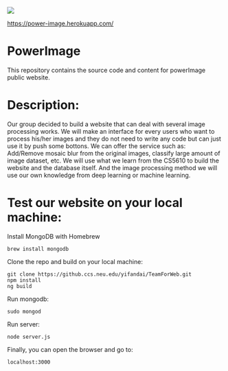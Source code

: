 ![](https://github.ccs.neu.edu/yifandai/TeamForWeb/blob/master/images/LOGO.png)

https://power-image.herokuapp.com/

# PowerImage
This repository contains the source code and content for powerImage public website.

# Description: 
Our group decided to build a website that can deal with several image processing works. We will make an interface for every users who want to process his/her images and they do not need to write any code but can just use it by push some bottons. We can offer the service such as: Add/Remove mosaic blur from the original images, classify large amount of image dataset, etc. We will use what we learn from the CS5610 to build the website and the database itself. And the image processing method we will use our own knowledge from deep learning or machine learning.

# Test our website on your local machine:
Install MongoDB with Homebrew
```
brew install mongodb
```
Clone the repo and build on your local machine:
```
git clone https://github.ccs.neu.edu/yifandai/TeamForWeb.git
npm install
ng build
```
Run mongodb:
```
sudo mongod
```
Run server:
```
node server.js
```
Finally, you can open the browser and go to: 
```
localhost:3000
```
